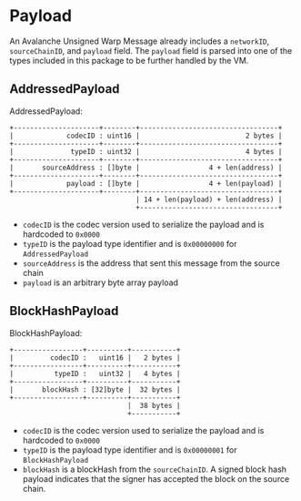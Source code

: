 # Payload

An Avalanche Unsigned Warp Message already includes a `networkID`, `sourceChainID`, and `payload` field. The `payload` field is parsed into one of the types included in this package to be further handled by the VM.

## AddressedPayload

AddressedPayload:
```
+---------------------+--------+----------------------------------+
|             codecID : uint16 |                          2 bytes |
+---------------------+--------+----------------------------------+
|              typeID : uint32 |                          4 bytes |
+---------------------+--------+----------------------------------+
|       sourceAddress : []byte |                 4 + len(address) |
+---------------------+--------+----------------------------------+
|             payload : []byte |                 4 + len(payload) |
+---------------------+--------+----------------------------------+
                               | 14 + len(payload) + len(address) |
                               +----------------------------------+
```

- `codecID` is the codec version used to serialize the payload and is hardcoded to `0x0000`
- `typeID` is the payload type identifier and is `0x00000000` for `AddressedPayload`
- `sourceAddress` is the address that sent this message from the source chain
- `payload` is an arbitrary byte array payload

## BlockHashPayload

BlockHashPayload:
```
+-----------------+----------+-----------+
|         codecID :   uint16 |   2 bytes |
+-----------------+----------+-----------+
|          typeID :   uint32 |   4 bytes |
+-----------------+----------+-----------+
|       blockHash : [32]byte |  32 bytes |
+-----------------+----------+-----------+
                             |  38 bytes |
                             +-----------+
```

- `codecID` is the codec version used to serialize the payload and is hardcoded to `0x0000`
- `typeID` is the payload type identifier and is `0x00000001` for `BlockHashPayload`
- `blockHash` is a blockHash from the `sourceChainID`. A signed block hash payload indicates that the signer has accepted the block on the source chain.
